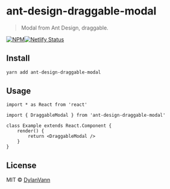 # ant-design-draggable-modal

> Modal from Ant Design, draggable.

[![NPM](https://img.shields.io/npm/v/ant-design-draggable-modal.svg)](https://www.npmjs.com/package/ant-design-draggable-modal)[![Netlify Status](https://api.netlify.com/api/v1/badges/d22b10ed-26ad-43b0-984d-66ea323cc39d/deploy-status)](https://app.netlify.com/sites/distracted-hugle-66cb55/deploys)

## Install

```bash
yarn add ant-design-draggable-modal
```

## Usage

```tsx
import * as React from 'react'

import { DraggableModal } from 'ant-design-draggable-modal'

class Example extends React.Component {
    render() {
        return <DraggableModal />
    }
}
```

## License

MIT © [DylanVann](https://github.com/DylanVann)
